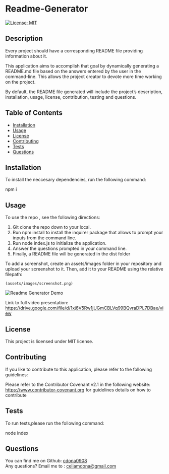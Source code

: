 
  # Readme-Generator

  [![License: MIT](https://img.shields.io/badge/License-MIT-yellow.svg)](https://opensource.org/licenses/MIT)

  
  ## Description

  Every project should have a corresponding README file providing information about it. 
  
  This application aims to accomplish that goal by dynamically generating a README.md file based on the answers entered by the user in the command-line. This allows the project creator to devote more time working on the project. 
  
  By default, the README file generated will include the project’s description, installation, usage, license, contribution, testing and questions.

  ## Table of Contents
  
  - [Installation](#installation)
  - [Usage](#usage)
  - [License](#license)
  - [Contributing](#contributing)
  - [Tests](#tests)
  - [Questions](#questions)
  

  ## Installation

  To install the neccesary dependencies, run the following command:

  npm i


  ## Usage

  To use the repo , see the following directions:

  1. Git clone the repo down to your local.
  2. Run npm install to install the  inquirer package that allows to prompt your inputs from the command line.
  3. Run node index.js to initialize the application.
  4. Answer the questions prompted in your command line.
  5. Finally, a README file will be generated in the dist folder

  To add a screenshot, create an assets/images folder in your repository and upload your screenshot to it. Then, add it to your README using the relative filepath:
  
   ```
  (assets/images/screenshot.png)

  ```
  ![Readme Generator Demo](assets/images/readme-generator-video.gif)

  Link to full video presentation: https://drive.google.com/file/d/1xj6V5Rw1jUGmCBLVq99BQvraDPL7DBae/view 

 
    
  ## License

  
  This project is licensed under MIT license. 

  ## Contributing
  
  If you like to contribute to this application, please refer to the following guidelines:

  Please refer to the Contributor Covenant v2.1 in the following  website: https://www.contributor-covenant.org for guidelines details on how to contribute

  ## Tests

  To run tests,please run the following command:
  
  node index

  ## Questions

  You can find me on Github: [cdona0908](https://github.com/cdona0908) <br>
  Any questions? Email me to : celiamdona@gmail.com

